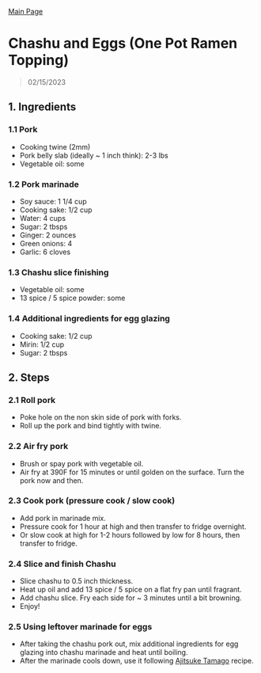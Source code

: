 [Main Page](https://yolanda-ht.github.io/YoloCookBlob/)

# Chashu and Eggs (One Pot Ramen Topping)
> 02/15/2023 <br>

## 1. Ingredients

### 1.1 Pork
- Cooking twine (2mm)
- Pork belly slab (ideally ~ 1 inch think): 2-3 lbs
- Vegetable oil: some

### 1.2 Pork marinade
- Soy sauce: 1 1/4 cup
- Cooking sake: 1/2 cup
- Water: 4 cups
- Sugar: 2 tbsps
- Ginger: 2 ounces
- Green onions: 4
- Garlic: 6 cloves

### 1.3 Chashu slice finishing
- Vegetable oil: some
- 13 spice / 5 spice powder: some

### 1.4 Additional ingredients for egg glazing
- Cooking sake: 1/2 cup
- Mirin: 1/2 cup
- Sugar: 2 tbsps

## 2. Steps
### 2.1 Roll pork
- Poke hole on the non skin side of pork with forks.
- Roll up the pork and bind tightly with twine.

### 2.2 Air fry pork
- Brush or spay pork with vegetable oil.
- Air fry at 390F for 15 minutes or until golden on the surface. Turn the pork now and then.

### 2.3 Cook pork (pressure cook / slow cook)
- Add pork in marinade mix.
- Pressure cook for 1 hour at high and then transfer to fridge overnight.
- Or slow cook at high for 1-2 hours followed by low for 8 hours, then transfer to fridge.

### 2.4 Slice and finish Chashu
- Slice chashu to 0.5 inch thickness.
- Heat up oil and add 13 spice / 5 spice on a flat fry pan until fragrant.
- Add chashu slice. Fry each side for ~ 3 minutes until a bit browning.
- Enjoy!

### 2.5 Using leftover marinade for eggs
- After taking the chashu pork out, mix additional ingredients for egg glazing into chashu marinade and heat until boiling.
- After the marinade cools down, use it following [Ajitsuke Tamago](../Egg/Ajitsuke_Tamago.md) recipe.






